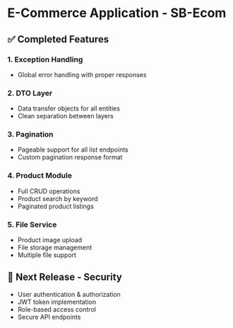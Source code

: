 # E-Commerce Application - SB-Ecom

## ✅ Completed Features

### 1. **Exception Handling**
- Global error handling with proper responses

### 2. **DTO Layer**
- Data transfer objects for all entities
- Clean separation between layers

### 3. **Pagination**
- Pageable support for all list endpoints
- Custom pagination response format

### 4. **Product Module**
- Full CRUD operations
- Product search by keyword
- Paginated product listings

### 5. **File Service**
- Product image upload
- File storage management
- Multiple file support

## 🚀 Next Release - Security
- User authentication & authorization
- JWT token implementation
- Role-based access control
- Secure API endpoints